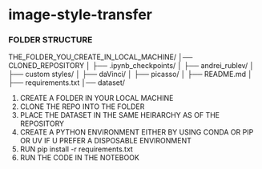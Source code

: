 # image-style-transfer

### FOLDER STRUCTURE 
THE_FOLDER_YOU_CREATE_IN_LOCAL_MACHINE/
│── CLONED_REPOSITORY
│   ├── .ipynb_checkpoints/
│   ├── andrei_rublev/
│   ├── custom styles/
│   ├── daVinci/
│   ├── picasso/
│   ├── README.md
│   ├── requirements.txt
│── dataset/


1. CREATE A FOLDER IN YOUR LOCAL MACHINE 
2. CLONE THE REPO INTO THE FOLDER
3. PLACE THE DATASET IN THE SAME HEIRARCHY AS OF THE REPOSITORY 
4. CREATE A PYTHON ENVIRONMENT EITHER BY USING CONDA OR PIP OR UV IF U PREFER A DISPOSABLE ENVIRONMENT
4. RUN pip install -r requirements.txt
4. RUN THE CODE IN THE NOTEBOOK